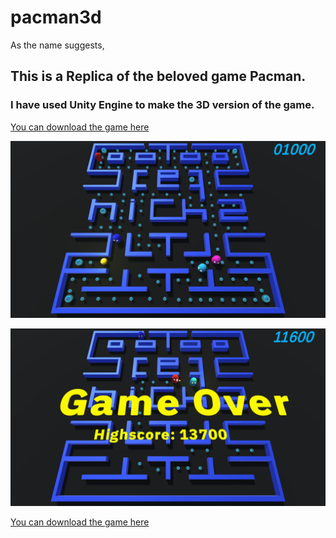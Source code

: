 # pacman3d

As the name suggests, 
## This is a Replica of the beloved game Pacman. 
### I have used Unity Engine to make the 3D version of the game. 

[You can download the game here](https://drive.google.com/drive/folders/1HdjZI9fCFpPbdYJwwLR8VYP3I7iWFKoF?usp=sharing)




![](https://github.com/sherautcarsh/pacman3d/blob/main/Screenshot%20(301).png "Pacman 3D")


![](https://github.com/sherautcarsh/pacman3d/blob/main/Screenshot%20(305).png "Pacman 3D")





[You can download the game here](https://drive.google.com/drive/folders/1HdjZI9fCFpPbdYJwwLR8VYP3I7iWFKoF?usp=sharing)
